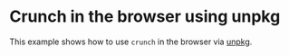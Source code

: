# Crunch in the browser using unpkg

This example shows how to use `crunch` in the browser via [unpkg](http://unpkg.com).
